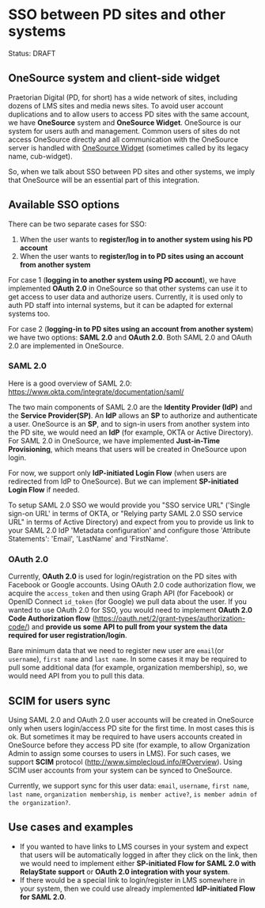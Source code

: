 # SSO between PD sites and other systems
Status: DRAFT

## OneSource system and client-side widget
Praetorian Digital (PD, for short) has a wide network of sites, including dozens
of LMS sites and media news sites. To avoid user account duplications and to allow users
to access PD sites with the same account, we have **OneSource** system and **OneSource
Widget**. OneSource is our system for users auth and management.
Common users of sites do not access OneSource directly and all communication
with the OneSource server is handled with [OneSource Widget](./#cub-widget)
(sometimes called by its legacy name, cub-widget).

So, when we talk about SSO between PD sites and other systems, we imply that
OneSource will be an essential part of this integration.

## Available SSO options
There can be two separate cases for SSO:
1) When the user wants to **register/log in to another system using his PD account**
2) When the user wants to **register/log in to PD sites using an account from another system**

For  case 1 (**logging in to another system using PD account**), we have implemented **OAuth 2.0** in OneSource so that other systems can use it to get access to user data and authorize users.  Currently, it is used only to auth PD staff into internal systems, but it can be adapted for external systems too.

For case 2 (**logging-in to PD sites using an account from another system**)
we have two options: **SAML 2.0** and **OAuth 2.0**.  Both SAML 2.0
and OAuth 2.0 are implemented in OneSource.


### SAML 2.0
Here is a good overview of SAML 2.0: https://www.okta.com/integrate/documentation/saml/

The two main components of SAML 2.0 are the **Identity Provider (IdP)** and the **Service Provider(SP)**.
An **IdP** allows an **SP** to authorize and authenticate a user.  OneSource is an **SP**, and to sign-in users from another system into the PD site, we would need an **IdP** (for example, OKTA or Active Directory).
For SAML 2.0 in OneSource, we have implemented **Just-in-Time Provisioning**, which means that users will be created in OneSource upon login.

For now, we support only **IdP-initiated Login Flow** (when users are redirected from IdP to OneSource).  But we can implement **SP-initiated Login Flow** if needed.

To setup SAML 2.0 SSO we would provide you "SSO service URL" ('Single sign-on URL' in terms of OKTA, or "Relying party SAML 2.0 SSO service URL" in terms of Active Directory) and expect from you to provide us link to your SAML 2.0 IdP 'Metadata configuration' and configure those 'Attribute Statements': 'Email', 'LastName' and 'FirstName'.


### OAuth 2.0
Currently, **OAuth 2.0** is used for login/registration on the PD sites with Facebook or Google accounts.
Using OAuth 2.0 code authorization flow, we acquire the `access_token` and then using Graph API (for Facebook) or OpenID Connect `id_token` (for Google) we pull data about the user.
If you wanted to use OAuth 2.0 for SSO, you would need to implement **OAuth 2.0 Code Authorization flow** (https://oauth.net/2/grant-types/authorization-code/) and **provide us some API to pull from your system the data required for user registration/login**.

Bare minimum data that we need to register new user are `email`(or `username`), `first name` and
`last name`. In some cases it may be required to pull some additional data (for
example, organization membership), so, we would need API from you to pull this
data.


## SCIM for users sync
Using SAML 2.0 and OAuth 2.0 user accounts will be created in OneSource only
when users login/access PD site for the first time. In most cases this is ok.
But sometimes it may be required to have users accounts created in OneSource
before they access PD site (for example, to allow Organization Admin to
assign some courses to users in LMS).
For such cases, we support **SCIM** protocol (http://www.simplecloud.info/#Overview).
Using SCIM user accounts from your system can be synced to OneSource.

Currently, we support sync for this user data: `email`, `username`, `first name`, `last name`, `organization membership`, `is member active?`, `is member admin of the organization?`.


## Use cases and examples
- If you wanted to have links to LMS courses in your system and expect that users will be automatically logged in after they click on the link, then we would need to implement either **SP-initiated Flow for SAML 2.0 with RelayState support** or **OAuth 2.0 integration with your system**.
- If there would be a special link to login/register in LMS somewhere in your system, then we could use already implemented **IdP-initiated Flow for SAML 2.0**.

